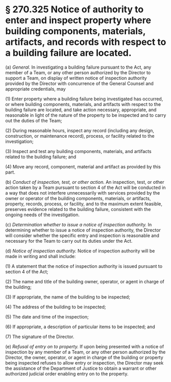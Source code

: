# § 270.325   Notice of authority to enter and inspect property where building components, materials, artifacts, and records with respect to a building failure are located.

(a) *General.* In investigating a building failure pursuant to the Act, any member of a Team, or any other person authorized by the Director to support a Team, on display of written notice of inspection authority provided by the Director with concurrence of the General Counsel and appropriate credentials, may 


(1) Enter property where a building failure being investigated has occurred, or where building components, materials, and artifacts with respect to the building failure are located, and take action necessary, appropriate, and reasonable in light of the nature of the property to be inspected and to carry out the duties of the Team; 


(2) During reasonable hours, inspect any record (including any design, construction, or maintenance record), process, or facility related to the investigation; 


(3) Inspect and test any building components, materials, and artifacts related to the building failure; and 


(4) Move any record, component, material and artifact as provided by this part. 


(b) *Conduct of inspection, test, or other action.* An inspection, test, or other action taken by a Team pursuant to section 4 of the Act will be conducted in a way that does not interfere unnecessarily with services provided by the owner or operator of the building components, materials, or artifacts, property, records, process, or facility, and to the maximum extent feasible, preserves evidence related to the building failure, consistent with the ongoing needs of the investigation. 


(c) *Determination whether to issue a notice of inspection authority.* In determining whether to issue a notice of inspection authority, the Director will consider whether the specific entry and inspection is reasonable and necessary for the Team to carry out its duties under the Act. 


(d) *Notice of inspection authority.* Notice of inspection authority will be made in writing and shall include: 


(1) A statement that the notice of inspection authority is issued pursuant to section 4 of the Act; 


(2) The name and title of the building owner, operator, or agent in charge of the building; 


(3) If appropriate, the name of the building to be inspected; 


(4) The address of the building to be inspected; 


(5) The date and time of the inspection; 


(6) If appropriate, a description of particular items to be inspected; and 


(7) The signature of the Director. 


(e) *Refusal of entry on to property.* If upon being presented with a notice of inspection by any member of a Team, or any other person authorized by the Director, the owner, operator, or agent in charge of the building or property being inspected refuses to allow entry or inspection, the Director may seek the assistance of the Department of Justice to obtain a warrant or other authorized judicial order enabling entry on to the property. 




